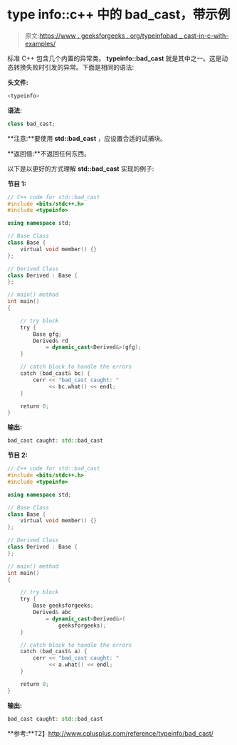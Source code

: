 # type info::c++ 中的 bad_cast，带示例

> 原文:[https://www . geeksforgeeks . org/typeinfobad _ cast-in-c-with-examples/](https://www.geeksforgeeks.org/typeinfobad_cast-in-c-with-examples/)

标准 C++ 包含几个内置的异常类。 **typeinfo::bad_cast** 就是其中之一。这是动态转换失败时引发的异常。下面是相同的语法:

**头文件:**

```cpp
<typeinfo>

```

**语法:**

```cpp
class bad_cast;

```

**注意:**要使用 **std::bad_cast** ，应设置合适的试捕块。

**返回值:**不返回任何东西。

以下是以更好的方式理解 **std::bad_cast** 实现的例子:

**节目 1:**

```cpp
// C++ code for std::bad_cast
#include <bits/stdc++.h>
#include <typeinfo>

using namespace std;

// Base Class
class Base {
    virtual void member() {}
};

// Derived Class
class Derived : Base {
};

// main() method
int main()
{

    // try block
    try {
        Base gfg;
        Derived& rd
            = dynamic_cast<Derived&>(gfg);
    }

    // catch block to handle the errors
    catch (bad_cast& bc) {
        cerr << "bad_cast caught: "
             << bc.what() << endl;
    }

    return 0;
}
```

**输出:**

```cpp
bad_cast caught: std::bad_cast

```

**节目 2:**

```cpp
// C++ code for std::bad_cast
#include <bits/stdc++.h>
#include <typeinfo>

using namespace std;

// Base Class
class Base {
    virtual void member() {}
};

// Derived Class
class Derived : Base {
};

// main() method
int main()
{

    // try block
    try {
        Base geeksforgeeks;
        Derived& abc
            = dynamic_cast<Derived&>(
                geeksforgeeks);
    }

    // catch block to handle the errors
    catch (bad_cast& a) {
        cerr << "bad_cast caught: "
             << a.what() << endl;
    }

    return 0;
}
```

**输出:**

```cpp
bad_cast caught: std::bad_cast

```

**参考:**T2】http://www.cplusplus.com/reference/typeinfo/bad_cast/